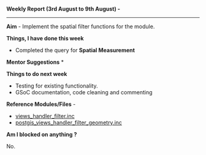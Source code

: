 **Weekly Report (3rd August to 9th August) -**

***

**Aim** - Implement the spatial filter functions for the module.

**Things, I have done this week**
* Completed the query for **Spatial Measurement**


**Mentor Suggestions**
*

**Things to do next week**
* Testing for existing functionality.
* GSoC documentation, code cleaning and commenting 


**Reference Modules/Files** - 
* [views_handler_filter.inc](https://github.com/panwarnaveen9/View-Module-for-Cartaro-GSOC2014/blob/master/cartaro_distribution/profiles/cartaro/modules/contrib/views/handlers/views_handler_filter.inc)
* [postgis_views_handler_filter_geometry.inc](https://github.com/panwarnaveen9/View-Module-for-Cartaro-GSOC2014/blob/20964232f29365a6ff28f54c11b09244936f9eec/cartaro/profiles/cartaro/modules/contrib/postgis/views/postgis_views_handler_filter_geometry.inc) 

**Am I blocked on anything ?**

No.